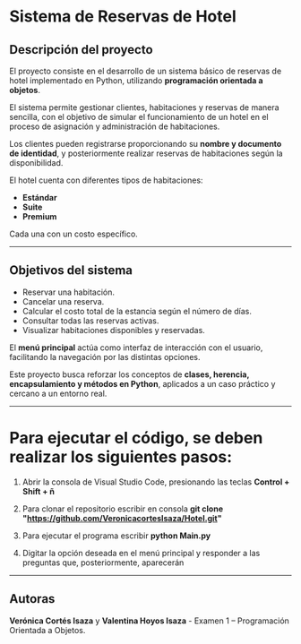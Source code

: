 # Sistema de Reservas de Hotel  

## Descripción del proyecto  
El proyecto consiste en el desarrollo de un sistema básico de reservas de hotel implementado en Python, utilizando **programación orientada a objetos**.  

El sistema permite gestionar clientes, habitaciones y reservas de manera sencilla, con el objetivo de simular el funcionamiento de un hotel en el proceso de asignación y administración de habitaciones.  

Los clientes pueden registrarse proporcionando su **nombre y documento de identidad**, y posteriormente realizar reservas de habitaciones según la disponibilidad.  

El hotel cuenta con diferentes tipos de habitaciones:  
- **Estándar**  
- **Suite**  
- **Premium**
  
Cada una con un costo específico.  

---
## Objetivos del sistema  
- Reservar una habitación.  
- Cancelar una reserva.  
- Calcular el costo total de la estancia según el número de días.  
- Consultar todas las reservas activas.  
- Visualizar habitaciones disponibles y reservadas.  

El **menú principal** actúa como interfaz de interacción con el usuario, facilitando la navegación por las distintas opciones.  

Este proyecto busca reforzar los conceptos de **clases, herencia, encapsulamiento y métodos en Python**, aplicados a un caso práctico y cercano a un entorno real.  

---
# Para ejecutar el código, se deben realizar los siguientes pasos:
1. Abrir la consola de Visual Studio Code, presionando las teclas **Control + Shift + ñ**

2. Para clonar el repositorio escribir en consola **git clone "https://github.com/VeronicacortesIsaza/Hotel.git"**

3. Para ejecutar el programa escribir **python Main.py**

4. Digitar la opción deseada en el menú principal y responder a las preguntas que, posteriormente, aparecerán

---
## Autoras
**Verónica Cortés Isaza** y **Valentina Hoyos Isaza** - Examen 1 – Programación Orientada a Objetos.